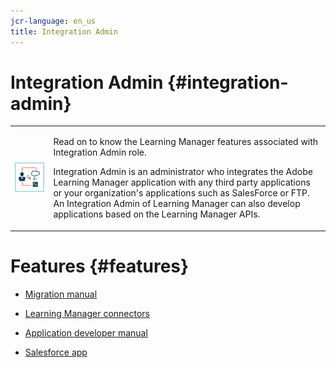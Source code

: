 ```yaml
---
jcr-language: en_us
title: Integration Admin
---
```



# Integration Admin {#integration-admin}

<table> 
 <tbody>
  <tr> 
   <td><img src="assets/integration-admin2.png"></td> 
   <td><p>Read on to know the Learning Manager features associated with Integration Admin role.&nbsp;</p> <p>Integration Admin is an administrator who integrates the Adobe Learning Manager application with any third party applications or your organization's applications such as SalesForce or FTP. An Integration Admin of Learning Manager can also develop applications based on the Learning Manager APIs.&nbsp;</p></td> 
  </tr> 
 </tbody>
</table>

# Features  {#features}

* [Migration manual](integration-admin/feature-summary/migration-manual.md)  

* [Learning Manager connectors](integration-admin/feature-summary/connectors.md)
* [Application developer manual](integration-admin/feature-summary/developer-manual.md)
* [Salesforce app](integration-admin/feature-summary/sfdc-app.md)

